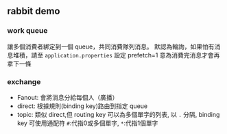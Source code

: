 ## rabbit demo

### work queue
讓多個消費者綁定到一個 queue，共同消費隊列消息。
默認為輪詢，如果怕有消息堆積，請至 `application.properties` 設定 prefetch=1 意為消費完消息才會再拿下一條

### exchange
- Fanout: 會將消息分給每個人（廣播）
- direct: 根據規則(binding key)路由到指定 queue
- topic: 類似 direct,但 routing key 可以為多個單字的列表, 以 `.` 分隔, binding key 可使用通配符 `#`:代指0或多個單字, `*`:代指1個單字


